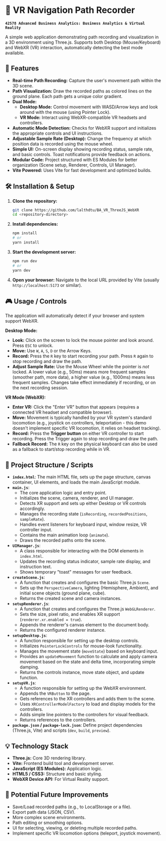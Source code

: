 # 👣 VR Navigation Path Recorder 

**`42578 Advanced Business Analytics: Business Analytics & Virtual Reality`**

A simple web application demonstrating path recording and visualization in a 3D environment using Three.js. Supports both Desktop (Mouse/Keyboard) and WebXR (VR) interaction, automatically detecting the best mode available.

## 🚀 Features

*   **Real-time Path Recording:** Capture the user's movement path within the 3D scene.
*   **Path Visualization:** Draw the recorded paths as colored lines on the ground plane. Each path gets a unique color gradient.
*   **Dual Mode:**
    *   **Desktop Mode:** Control movement with WASD/Arrow keys and look around with the mouse (using Pointer Lock).
    *   **VR Mode:** Interact using WebXR-compatible VR headsets and controllers.
*   **Automatic Mode Detection:** Checks for WebXR support and initializes the appropriate controls and UI instructions.
*   **Adjustable Sample Rate (Desktop):** Change the frequency at which position data is recorded using the mouse wheel.
*   **Simple UI:** On-screen display showing recording status, sample rate, and basic controls. Toast notifications provide feedback on actions.
*   **Modular Code:** Project structured with ES Modules for better organization (Scene setup, Renderer, Controls, UI Manager).
*   **Vite Powered:** Uses Vite for fast development and optimized builds.

## 🛠️ Installation & Setup

1.  **Clone the repository:**
    ```bash
    git clone https://github.com/lalthdtu/BA_VR_ThreeJS_WebXR
    cd <repository-directory>
    ```
2.  **Install dependencies:**
    ```bash
    npm install
    # or
    yarn install
    ```
3.  **Start the development server:**
    ```bash
    npm run dev
    # or
    yarn dev
    ```
4.  **Open your browser:** Navigate to the local URL provided by Vite (usually `http://localhost:5173` or similar).

## 🎮 Usage / Controls

The application will automatically detect if your browser and system support WebXR.

**Desktop Mode:**

*   **Look:** Click on the screen to lock the mouse pointer and look around. Press `ESC` to unlock.
*   **Move:** Use `W`, `A`, `S`, `D` or the Arrow Keys.
*   **Record:** Press the `R` key to start recording your path. Press `R` again to stop recording and draw the path.
*   **Adjust Sample Rate:** Use the Mouse Wheel while the pointer is *not* locked. A lower value (e.g., 50ms) means more frequent samples (smoother path, more data), a higher value (e.g., 1000ms) means less frequent samples. Changes take effect immediately if recording, or on the next recording session.

**VR Mode (WebXR):**

*   **Enter VR:** Click the "Enter VR" button that appears (requires a connected VR headset and compatible browser).
*   **Move:** Movement is typically handled by your VR system's standard locomotion (e.g., joystick on controllers, teleportation - this demo doesn't implement specific VR locomotion, it relies on headset tracking).
*   **Record:** Press the **Trigger button** on either VR controller to start recording. Press the Trigger again to stop recording and draw the path.
*   **Fallback Record:** The `R` key on the physical keyboard can also be used as a fallback to start/stop recording while in VR.

## 📁 Project Structure / Scripts

*   **`index.html`**: The main HTML file, sets up the page structure, canvas container, UI elements, and loads the main JavaScript module.
*   **`main.js`**:
    *   The core application logic and entry point.
    *   Initializes the scene, camera, renderer, and UI manager.
    *   Detects XR support and sets up either Desktop or VR controls accordingly.
    *   Manages the recording state (`isRecording`, `recordedPositions`, `sampleRate`).
    *   Handles event listeners for keyboard input, window resize, VR controller input.
    *   Contains the main animation loop (`animate`).
    *   Draws the recorded paths onto the scene.
*   **`UIManager.js`**:
    *   A class responsible for interacting with the DOM elements in `index.html`.
    *   Updates the recording status indicator, sample rate display, and instruction text.
    *   Shows temporary "toast" messages for user feedback.
*   **`createScene.js`**:
    *   A function that creates and configures the basic Three.js `Scene`.
    *   Sets up the `PerspectiveCamera`, lighting (Hemisphere, Ambient), and initial scene objects (ground plane, cube).
    *   Returns the created scene and camera instances.
*   **`setupRenderer.js`**:
    *   A function that creates and configures the Three.js `WebGLRenderer`.
    *   Sets the size, pixel ratio, and enables XR support (`renderer.xr.enabled = true`).
    *   Appends the renderer's canvas element to the document body.
    *   Returns the configured renderer instance.
*   **`setupDesktop.js`**:
    *   A function responsible for setting up the desktop controls.
    *   Initializes `PointerLockControls` for mouse-look functionality.
    *   Manages the movement state (`moveState`) based on keyboard input.
    *   Provides an `updateMovement` function to calculate and apply camera movement based on the state and delta time, incorporating simple damping.
    *   Returns the controls instance, move state object, and update function.
*   **`setupVR.js`**:
    *   A function responsible for setting up the WebXR environment.
    *   Appends the `VRButton` to the page.
    *   Gets references to the XR controllers and adds them to the scene.
    *   Uses `XRControllerModelFactory` to load and display models for the controllers.
    *   Adds simple line pointers to the controllers for visual feedback.
    *   Returns references to the controllers.
*   **`package.json` / `package-lock.json`**: Define project dependencies (Three.js, Vite) and scripts (`dev`, `build`, `preview`).


## 💡 Technology Stack

*   **Three.js:** Core 3D rendering library.
*   **Vite:** Frontend build tool and development server.
*   **JavaScript (ES Modules):** Application logic.
*   **HTML5 / CSS3:** Structure and basic styling.
*   **WebXR Device API:** For Virtual Reality support.

## 🔮 Potential Future Improvements

*   Save/Load recorded paths (e.g., to LocalStorage or a file).
*   Export path data (JSON, CSV).
*   More complex scene environments.
*   Path editing or smoothing options.
*   UI for selecting, viewing, or deleting multiple recorded paths.
*   Implement specific VR locomotion options (teleport, joystick movement).
